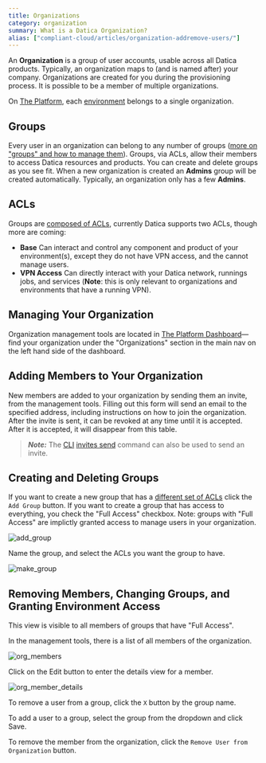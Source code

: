 ```yaml
---
title: Organizations
category: organization
summary: What is a Datica Organization?
alias: ["compliant-cloud/articles/organization-addremove-users/"]
---
```


An **Organization** is a group of user accounts, usable across all Datica products. Typically, an organization maps to (and is named after) your company. Organizations are created for you during the provisioning process. It is possible to be a member of multiple organizations.

On [The Platform](https://datica.com/platform), each [environment](/compliant-cloud/articles/concepts/environments) belongs to a single organization.

## Groups
Every user in an organization can belong to any number of groups ([more on "groups" and how to manage them](/compliant-cloud/articles/concepts/acl-groups)). Groups, via ACLs, allow their members to access Datica resources and products. You can create and delete groups as you see fit. When a new organization is created an **Admins** group will be created automatically. Typically, an organization only has a few **Admins**.

## ACLs
Groups are [composed of ACLs](/compliant-cloud/articles/concepts/acl-groups), currently Datica supports two ACLs, though more are coming:

* **Base** Can interact and control any component and product of your environment(s), except they do not have VPN access, and the cannot manage users.
* **VPN Access** Can directly interact with your Datica network, runnings jobs, and services (**Note**: this is only relevant to organizations and environments that have a running VPN).

## Managing Your Organization
Organization management tools are located in [The Platform Dashboard](https://product.datica.com/environments)—find your organization under the "Organizations" section in the main nav on the left hand side of the dashboard.

## Adding Members to Your Organization
New members are added to your organization by sending them an invite, from the management tools. Filling out this form will send an email to the specified address, including instructions on how to join the organization. After the invite is sent, it can be revoked at any time until it is accepted. After it is accepted, it will disappear from this table.

> ***Note:*** The [CLI](/compliant-cloud/articles/cli-platform) [invites send](/compliant-cloud/cli-reference#invites-send) command can also be used to send an invite.

## Creating and Deleting Groups
If you want to create a new group that has a [different set of ACLs](/compliant-cloud/articles/concepts/acl-groups) click the `Add Group` button. If you want to create a group that has access to everything, you check the "Full Access" checkbox. Note: groups with "Full Access" are implictly granted access to manage users in your organization.

![add_group](/compliant-cloud/articles/images/add_group.png)

Name the group, and select the ACLs you want the group to have.

![make_group](/compliant-cloud/articles/images/make_group.png)

## Removing Members, Changing Groups, and Granting Environment Access
This view is visible to all members of groups that have "Full Access".

In the management tools, there is a list of all members of the organization.

![org_members](/compliant-cloud/articles/images/organization_members.png)

Click on the Edit button to enter the details view for a member.

![org_member_details](/compliant-cloud/articles/images/organization_member_details.png)

To remove a user from a group, click the `X` button by the group name.

To add a user to a group, select the group from the dropdown and click Save.

To remove the member from the organization, click the `Remove User from Organization` button.